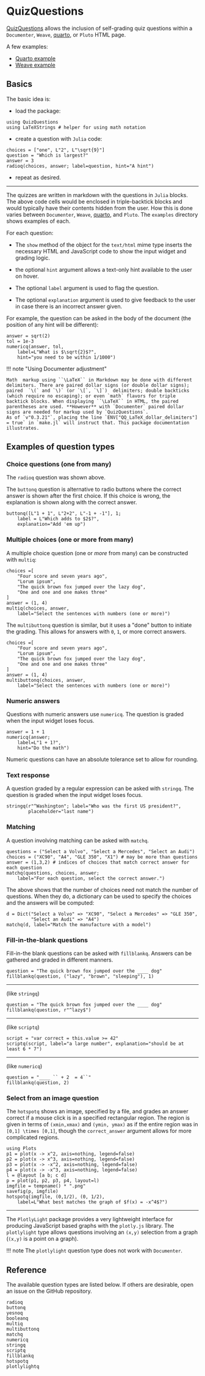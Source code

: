 # QuizQuestions

[QuizQuestions](https://github.com/jverzani/QuizQuestions.jl) allows the inclusion of self-grading quiz questions within a `Documenter`, `Weave`, [quarto](https://quarto.org),  or `Pluto` HTML page.

A few examples:

* [Quarto example](./quarto-example.html)
* [Weave example](./weave-example.html)



## Basics

The basic idea is:

* load the package:

```@example quiz_question
using QuizQuestions
using LaTeXStrings # helper for using math notation
```

* create a question with `Julia` code:

```@example quiz_question
choices = ["one", L"2", L"\sqrt{9}"]
question = "Which is largest?"
answer = 3
radioq(choices, answer; label=question, hint="A hint")
```

* repeat as desired.

----

The quizzes are written in markdown with the questions in `Julia`
blocks. The above code cells would be enclosed in triple-backtick
blocks and would typically have their contents hidden from the
user. How this is done varies between `Documenter`, `Weave`,
[quarto](https://quarto.org), and `Pluto`. The `examples` directory
shows examples of each.


For each question:

* The `show` method of the object for the `text/html` mime type
  inserts the necessary HTML and JavaScript code to show the input
  widget and grading logic.

* the optional `hint` argument allows a text-only hint available to
  the user on hover.

* The optional `label` argument is used to flag the question.

* The optional `explanation` argument is used to give feedback to the user in case there is an incorrect answer given.

For example, the question can be asked in the body of the document
(the position of any hint will be different):


```@example quiz_question
answer = sqrt(2)
tol = 1e-3
numericq(answer, tol,
    label=L"What is $\sqrt{2}$?",
	hint="you need to be within 1/1000")
```

!!! note "Using Documenter adjustment"

    Math  markup using ``\LaTeX`` in Markdown may be done with different delimiters. There are paired dollar signs (or double dollar signs); paired  `\(` and `\)` (or `\[`, `\]`)  delimiters; double backticks (which require no escaping); or even `math` flavors for triple backtick blocks. When displaying ``\LaTeX`` in HTML, the paired parentheses are used. **However** with `Documenter` paired dollar signs are needed for markup used by `QuizQuestions`.
	As of `v"0.3.21"`, placing the line `ENV["QQ_LaTeX_dollar_delimiters"] = true` in `make.jl` will instruct that. This package documentation illustrates.


## Examples of question types

### Choice questions (one from many)


The `radioq` question was shown above.

The `buttonq` question is alternative to radio buttons where the correct answer is shown after the first choice. If this choice is wrong, the explanation is shown along with the correct answer.


```@example quiz_question
buttonq([L"1 + 1", L"2+2", L"-1 + -1"], 1;
    label = L"Which adds to $2$?",
	explanation="Add 'em up")
```

### Multiple choices (one or more from many)


A multiple choice question (one or *more* from many) can be constructed with `multiq`:

```@example quiz_question
choices =[
	"Four score and seven years ago",
	"Lorum ipsum",
	"The quick brown fox jumped over the lazy dog",
	"One and one and one makes three"
]
answer = (1, 4)
multiq(choices, answer,
    label="Select the sentences with numbers (one or more)")
```


The `multibuttonq` question is similar, but it uses a "done" button to initiate the grading. This allows for answers with ``0``, ``1``, or more correct answers.

```@example quiz_question
choices =[
	"Four score and seven years ago",
	"Lorum ipsum",
	"The quick brown fox jumped over the lazy dog",
	"One and one and one makes three"
]
answer = (1, 4)
multibuttonq(choices, answer,
    label="Select the sentences with numbers (one or more)")
```



### Numeric answers

Questions with numeric answers use `numericq`. The question is graded when the input widget loses focus.

```@example quiz_question
answer = 1 + 1
numericq(answer;
    label=L"1 + 1?",
	hint="Do the math")
```

Numeric questions can have an absolute tolerance set to allow for rounding.


### Text response

A question graded by a regular expression can be asked with `stringq`. The question is graded when the input widget loses focus.



```@example quiz_question
stringq(r"^Washington"; label="Who was the first US president?",
        placeholder="last name")
```

### Matching

A question involving matching can be asked with `matchq`.


```@example quiz_question
questions = ("Select a Volvo", "Select a Mercedes", "Select an Audi")
choices = ("XC90", "A4", "GLE 350", "X1") # may be more than questions
answer = (1,3,2) # indices of choices that match correct answer for each question
matchq(questions, choices, answer;
    label="For each question, select the correct answer.")
```

The above shows that the number of choices need not match the number of questions. When they do, a dictionary can be used to specify the choices and the answers will be computed:

```@example quiz_question
d = Dict("Select a Volvo" => "XC90", "Select a Mercedes" => "GLE 350",
         "Select an Audi" => "A4")
matchq(d, label="Match the manufacture with a model")
```

### Fill-in-the-blank questions

Fill-in-the blank questions can be asked with `fillblankq`. Answers can be gathered and graded in different manners.


```@example quiz_question
question = "The quick brown fox jumped over the ____ dog"
fillblankq(question, ("lazy", "brown", "sleeping"), 1)
```

----

(like `stringq`)

```@example quiz_question
question = "The quick brown fox jumped over the ____ dog"
fillblankq(question, r"^lazy$")
```

----

(like `scriptq`)

```@example quiz_question
script = "var correct = this.value >= 42"
scriptq(script, label="a large number", explanation="should be at least 6 * 7")
```

----

(like `numericq`)

```@example quiz_question
question = "____ `` + 2  = 4``"
fillblankq(question, 2)
```

### Select from an image question

The `hotspotq` shows an image, specified by a file, and grades an answer correct if a mouse click is in a specified rectangular region. The region is given in terms of `(xmin,xmax)` and `(ymin, ymax)` as if the entire region was in ``[0,1] \times [0,1]``, though the `correct_answer` argument allows for more complicated regions.

```@example quiz_question
using Plots
p1 = plot(x -> x^2, axis=nothing, legend=false)
p2 = plot(x -> x^3, axis=nothing, legend=false)
p3 = plot(x -> -x^2, axis=nothing, legend=false)
p4 = plot(x -> -x^3, axis=nothing, legend=false)
l = @layout [a b; c d]
p = plot(p1, p2, p3, p4, layout=l)
imgfile = tempname() * ".png"
savefig(p, imgfile)
hotspotq(imgfile, (0,1/2), (0, 1/2),
    label=L"What best matches the graph of $f(x) = -x^4$?")
```

----

The `PlotlyLight` package provides a very lightweight interface for producing JavaScript based graphs with the `plotly.js` library. The `plotlylight` type allows questions involving an `(x,y)` selection from a graph (`(x,y)` is a point on a graph).

!!! note
    The `plotlylight` question type does not work with `Documenter`.

## Reference

The available question types are listed below. If others are desirable, open an issue on the GitHub repository.

```@docs
radioq
buttonq
yesnoq
booleanq
multiq
multibuttonq
matchq
numericq
stringq
scriptq
fillblankq
hotspotq
plotlylightq
```
